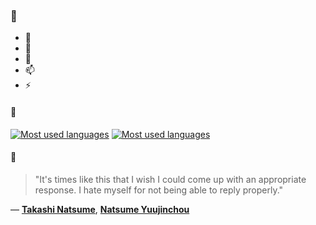### 👋

- 🔭
- 🌱
- 💬
- 📫
- ⚡

#### 🧏

[![Most used languages](https://github-readme-stats-aynah.vercel.app/api/top-langs/?username=aynh&theme=solarized-dark&langs_count=6&layout=compact&hide_title=true)](https://github.com/anuraghazra/github-readme-stats#gh-dark-mode-only)
[![Most used languages](https://github-readme-stats-aynah.vercel.app/api/top-langs/?username=aynh&theme=solarized-light&langs_count=6&layout=compact&hide_title=true)](https://github.com/anuraghazra/github-readme-stats#gh-light-mode-only)

#### 💬

> "It's times like this that I wish I could come up with an appropriate response.  I hate myself for not being able to reply properly."

&mdash; [**Takashi Natsume**](https://myanimelist.net/character.php?q=Takashi%20Natsume&cat=character), [**Natsume Yuujinchou**](https://myanimelist.net/search/all?q=Natsume%20Yuujinchou&cat=all)
